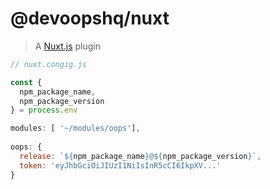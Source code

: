 # @devoopshq/nuxt

> A [Nuxt.js](https://github.com/nuxt/nuxt.js) plugin

```javascript
// nuxt.congig.js

const {
  npm_package_name,
  npm_package_version
} = process.env

modules: [ '~/modules/oops'],
  
oops: {
  release: `${npm_package_name}@${npm_package_version}`,
  token: 'eyJhbGciOiJIUzI1NiIsInR5cCI6IkpXV...'
}
```
